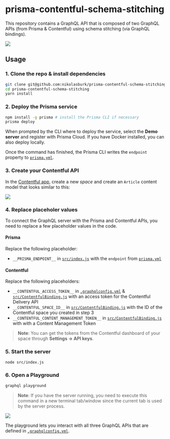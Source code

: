 # prisma-contentful-schema-stitching

This repository contains a GraphQL API that is composed of two GraphQL APIs (from Prisma & Contentful) using schema stitching (via GraphQL bindings).

![](https://imgur.com/2Fu6cV9.png)

## Usage

### 1. Clone the repo & install dependencies

```bash
git clone git@github.com:nikolasburk/prisma-contentful-schema-stitching.git
cd prisma-contentful-schema-stitching
yarn install
```

### 2. Deploy the Prisma service

```bash
npm install -g prisma # install the Prisma CLI if necessary
prisma deploy
```

When prompted by the CLI where to deploy the service, select the **Demo server** and register with Prisma Cloud. If you have Docker installed, you can also deploy locally.

Once the command has finished, the Prisma CLI writes the `endpoint` property to [`prisma.yml`](./prisma/prisma.yml).

### 3. Create your Contentful API

In the [Contentful app](https://app.contentful.com/), create a new _space_ and create an `Article` content model that looks similar to this:

![](https://imgur.com/ysfCKmx.png)

### 4. Replace placeholer values

To connect the GraphQL server with the Prisma and Contentful APIs, you need to replace a few placeholder values in the code.

#### Prisma

Replace the following placeholder:

- `__PRISMA_ENDPOINT__` in [`src/index.js`](./src/index.js) with the `endpoint` from [`prisma.yml`](./prisma/prisma.yml)

#### Contentful

Replace the following placeholders:

- `__CONTENTFUL_ACCESS_TOKEN__` in [`.graphqlconfig.yml`](./.graphqlconfig.yml) & [`src/ContentfulBinding.js`](./src/ContentfulBinding.js) with an access token for the Contentful Delivery API
- `__CONTENTFUL_SPACE_ID__` in [`src/ContentfulBinding.js`](./src/ContentfulBinding.js) with the ID of the Contentful space you created in step 3
- `__CONTENTFUL_CONTENT_MANAGEMENT_TOKEN__`  in [`src/ContentfulBinding.js`](./src/ContentfulBinding.js) with with a Content Management Token

> **Note**: You can get the tokens from the Contentful dashboard of your space through **Settings -> API keys**.

### 5. Start the server

```bash
node src/index.js
```

### 6. Open a Playground

```bash
graphql playground
```

> **Note**: If you have the server running, you need to execute this command in a new terminal tab/window since the current tab is used by the server process.

![](https://imgur.com/jwWSae5.png)

The playground lets you interact with all three GraphQL APIs that are defined in [`.graphqlconfig.yml`](./.graphqlconfig.yml).
